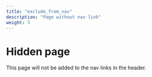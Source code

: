 ```yaml
---
title: "exclude_from_nav"
description: "Page without nav link"
weight: 3
---
```


# Hidden page

This page will not be added to the nav links in the header.
